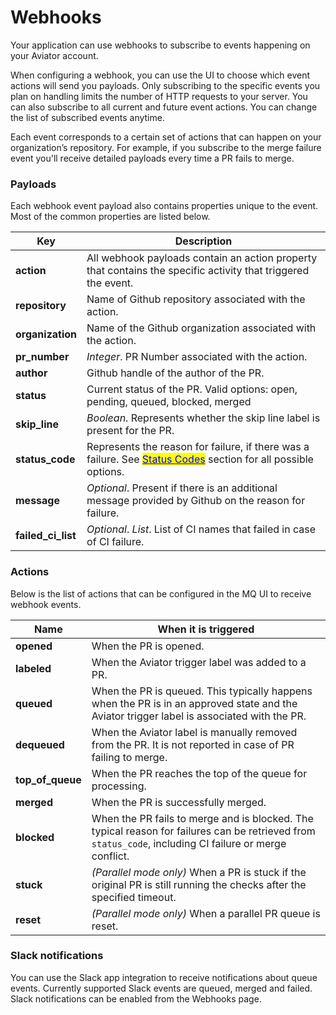 # Webhooks

Your application can use webhooks to subscribe to events happening on your Aviator account.

When configuring a webhook, you can use the UI to choose which event actions will send you payloads. Only subscribing to the specific events you plan on handling limits the number of HTTP requests to your server. You can also subscribe to all current and future event actions. You can change the list of subscribed events anytime.

Each event corresponds to a certain set of actions that can happen on your organization’s repository. For example, if you subscribe to the merge failure event you'll receive detailed payloads every time a PR fails to merge.

### Payloads

Each webhook event payload also contains properties unique to the event. Most of the common properties are listed below.

| Key                  | Description                                                                                                                                                                                                      |
| -------------------- | ---------------------------------------------------------------------------------------------------------------------------------------------------------------------------------------------------------------- |
| **action**           | All webhook payloads contain an action property that contains the specific activity that triggered the event.                                                                                                    |
| **repository**       | Name of Github repository associated with the action.                                                                                                                                                            |
| **organization**     | Name of the Github organization associated with the action.                                                                                                                                                      |
| **pr\_number**       | _Integer_. PR Number associated with the action.                                                                                                                                                                 |
| **author**           | Github handle of the author of the PR.                                                                                                                                                                           |
| **status**           | Current status of the PR. Valid options: open, pending, queued, blocked, merged                                                                                                                                  |
| **skip\_line**       | _Boolean_. Represents whether the skip line label is present for the PR.                                                                                                                                         |
| **status\_code**     | Represents the reason for failure, if there was a failure. See [<mark style="color:blue;">Status Codes</mark>](comments-and-status-codes.md) <mark style="color:blue;"></mark> section for all possible options. |
| **message**          | _Optional_. Present if there is an additional message provided by Github on the reason for failure.                                                                                                              |
| **failed\_ci\_list** | _Optional_. _List_. List of CI names that failed in case of CI failure.                                                                                                                                          |

### Actions

Below is the list of actions that can be configured in the MQ UI to receive webhook events.

| Name               | When it is triggered                                                                                                                                    |
| ------------------ | ------------------------------------------------------------------------------------------------------------------------------------------------------- |
| **opened**         | When the PR is opened.                                                                                                                                  |
| **labeled**        | When the Aviator trigger label was added to a PR.                                                                                                       |
| **queued**         | When the PR is queued. This typically happens when the PR is in an approved state and the Aviator trigger label is associated with the PR.              |
| **dequeued**       | When the Aviator label is manually removed from the PR. It is not reported in case of PR failing to merge.                                              |
| **top\_of\_queue** | When the PR reaches the top of the queue for processing.                                                                                                |
| **merged**         | When the PR is successfully merged.                                                                                                                     |
| **blocked**        | When the PR fails to merge and is blocked. The typical reason for failures can be retrieved from `status_code`, including CI failure or merge conflict. |
| **stuck**          | _(Parallel mode only)_ When a PR is stuck if the original PR is still running the checks after the specified timeout.                                   |
| **reset**          | _(Parallel mode only)_ When a parallel PR queue is reset.                                                                                               |

### Slack notifications <a href="#slack-notifications" id="slack-notifications"></a>

You can use the Slack app integration to receive notifications about queue events. Currently supported Slack events are queued, merged and failed. Slack notifications can be enabled from the Webhooks page.
